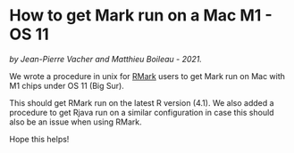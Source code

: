 # How to get Mark run on a Mac M1 - OS 11

*by Jean-Pierre Vacher and Matthieu Boileau - 2021.*

We wrote a procedure in unix for [RMark](https://cran.r-project.org/web/packages/RMark/index.html) users to get Mark run on Mac with M1 chips under OS 11 (Big Sur).

This should get RMark run on the latest R version (4.1). We also added a procedure to get Rjava run on a similar configuration in case this should also be an issue when using RMark.

Hope this helps!
